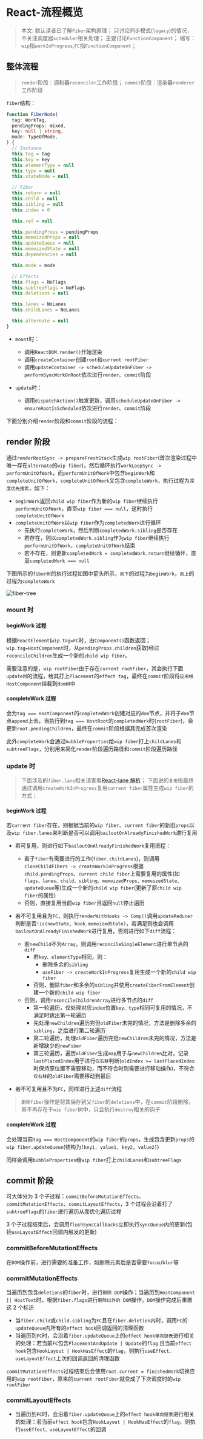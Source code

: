 # React-流程概览

> 本文:
> 默认读者已了解`Fiber`架构原理；
> 只讨论同步模式(`legacy`)的情况，不关注调度器`scheduler`相关处理；
> 主要讨论`FunctionComponent`；
> 缩写：`wip`指`workInProgress`,`FC`指`FunctionComponent`；

## 整体流程

> `render`阶段：调和器`reconciler`工作阶段；
> `commit`阶段：渲染器`renderer`工作阶段

`fiber`结构：

```ts
function FiberNode(
  tag: WorkTag,
  pendingProps: mixed,
  key: null | string,
  mode: TypeOfMode,
) {
  // Instance
  this.tag = tag
  this.key = key
  this.elementType = null
  this.type = null
  this.stateNode = null

  // Fiber
  this.return = null
  this.child = null
  this.sibling = null
  this.index = 0

  this.ref = null

  this.pendingProps = pendingProps
  this.memoizedProps = null
  this.updateQueue = null
  this.memoizedState = null
  this.dependencies = null

  this.mode = mode

  // Effects
  this.flags = NoFlags
  this.subtreeFlags = NoFlags
  this.deletions = null

  this.lanes = NoLanes
  this.childLanes = NoLanes

  this.alternate = null
}
```

- `mount`时：

  - 调用`ReactDOM.render()`开始渲染
  - 调用`createContainer`创建`root`和`current rootFiber`
  - 调用`updateContainer -> scheduleUpdateOnFiber -> performSyncWorkOnRoot`依次进行`render`、`commit`阶段

- `update`时：
  - 调用`dispatchAction()`触发更新，调用`scheduleUpdateOnFiber -> ensureRootIsScheduled`依次进行`render`、`commit`阶段

下面分别介绍`render`阶段和`commit`阶段的流程：

## render 阶段

通过`renderRootSync -> prepareFreshStack`生成`wip rootFiber`(首次渲染过程中唯一存在`alternate`的`wip fiber`)，然后循环执行`workLoopSync -> performUnitOfWork`，而`performUnitOfWork`中包含`beginWork`和`completeUnitOfWork`，`completeUnitOfWork`又包含`completeWork`，执行过程为`深度优先搜索`，如下：

- `beginWork`返回`child wip fiber`作为新的`wip fiber`继续执行`performUnitOfWork`，直至`wip fiber === null`，这时执行`completeUnitOfWork`
- `completeUnitOfWork`以`wip fiber`作为`completedWork`进行循环
  - 先执行`completeWork`，然后判断`completedWork.sibling`是否存在
  - 若存在，则以`completedWork.sibling`作为`wip fiber`继续执行`performUnitOfWork`，`completeUnitOfWork`结束
  - 若不存在，则更新`completedWork = completedWork.return`继续循环，直至`completedWork === null`

下图所示的`fiber树`的执行过程如图中箭头所示，`向下`的过程为`beginWork`，`向上`的过程为`completeWork`

![fiber-tree](../Images/mini-fiber-tree.png)

### mount 时

#### beginWork 过程

根据`ReactElement`(`wip.tag=FC`时，由`Component()`函数返回；`wip.tag=HostComponent`时，从`pendingProps.children`获取)经过`reconcileChildren`生成一个新的`child wip fiber`。

需要注意的是，`wip rootFiber`由于存在`current rootFiber`，其会执行下面 `update时`的流程，给其打上`Placement`的`effect tag`，最终在`commit`阶段将`应用根 HostComponent`挂载到`dom树`中

#### completeWork 过程

会为`tag === HostComponent`的`completedWork`创建对应的`dom`节点，并将子`dom`节点`append`上去。当执行到`tag === HostRoot`的`completedWork`时(`rootFiber`)，会更新`root.pendingChildren`，最终在`commit`阶段根据其完成首次渲染

此外`completeWork`会通过`bubbleProperties`给`wip fiber`打上`childLanes`和`subtreeFlags`，分别用来简化`render`阶段遍历路径和`commit`阶段遍历路径

### update 时

> 下面涉及的`fiber.lane`相关请查看[React-lane 解析](./React-lane解析.md)；
> 下面说的`复用`指最终通过调用`createWorkInProgress`复用`current fiber`属性生成`wip fiber`的方式；

#### beginWork 过程

若`current fiber`存在，则根据当前的`wip fiber`、`current fiber`的新旧`props`以及`wip fiber.lanes`来判断是否可以调用`bailoutOnAlreadyFinishedWork`进行复用

- 若可复用，则进行如下`bailoutOnAlreadyFinishedWork`复用流程：

  - 若子`fiber`有需要进行的工作(`fiber.childLanes`)，则调用`cloneChildFibers -> createWorkInProgress`根据`child.pendingProps`、`current child fiber`上需要复用的属性(如`flags、lanes、child、sibling、memoizedProps、memoizedState、updateQueue`等)生成一个新的`child wip fiber`(更新了原`child wip fiber`的属性)
  - 否则，直接复用当前`wip fiber`且返回`null`停止遍历

- 若不可复用且为`FC`，则执行`renderWithHooks -> Comp()`调用`updateReducer`判断是否`!is(newState, hook.memoizedState)`，若满足则也会调用`bailoutOnAlreadyFinishedWork`进行复用，否则进行如下`diff`流程：

  - 若`newChild`不为`Array`，则调用`reconcileSingleElement`进行单节点的`diff`
    - 若`key、elementType`相同，则：
      - 删除多余的`sibling`
      - `useFiber -> createWorkInProgress`复用生成一个新的`child wip fiber`
    - 否则，删除`fiber`和多余的`sibling`并使用`createFiberFromElement`创建一个新的`child wip fiber`
  - 否则，调用`reconcileChildrenArray`进行多节点的`diff`
    - 第一轮遍历，仅处理对应`index`位置`key、type`相同可复用的情况，不满足时跳出第一轮遍历
    - 先处理`newChildren`遍历完但`oldFiber`未完的情况，方法是删除多余的`sibling`，之后进行第二轮遍历
    - 第二轮遍历，处理`oldFiber`遍历完但`newChildren`未完的情况，方法是新增缺少的`newFiber`
    - 第三轮遍历，遍历`oldFiber`生成`map`用于与`newChildren`比对，记录`lastPlacedIndex`用于进行`仅右移`判断(`oldIndex >= lastPlacedIndex`时保持原位置不需要移动，而不符合时则需要进行移动操作)，不符合`仅右移`的`oldFiber`需要移动到最后

- 若不可复用且不为`FC`，同样进行上述`diff`流程

> `删除fiber`操作是将其保存到父`fiber`的`deletions`中，在`commit`阶段删除，其不再存在于`wip fiber`树中，只会执行`destroy`相关的钩子

#### completeWork 过程

会处理当前`tag === HostComponent`的`wip fiber`的`props`，生成包含更新`props`的`wip fiber.updateQueue`(结构为`[key1, value1, key2, value2]`)

同样会调用`bubbleProperties`给`wip fiber`打上`childLanes`和`subtreeFlags`

## commit 阶段

可大体分为 3 个子过程：`commitBeforeMutationEffects`、`commitMutationEffects`、`commitLayoutEffects`，3 个过程会沿着打了`subtreeFlags`的`fiber`进行遍历从而优化遍历过程

3 个子过程结束后，会调用`flushSyncCallbacks`立即执行`syncQueue`内的更新(包括`useLayoutEffect`回调内触发的更新)

### commitBeforeMutationEffects

在`DOM`操作前，进行需要的准备工作，如删除元素后是否需要`focus`/`blur`等

### commitMutationEffects

当遍历到包含`deletions`的`fiber`时，进行`删除 DOM`操作；当遍历到`HostComponent || HostText`时，根据`fiber.flags`进行`删除以外的 DOM`操作。`DOM`操作完成后重置这 2 个标识

- 当`fiber.child`或`child.sibling`为`FC`且在`fiber.deletion`内时，调用`FC`的`updateQueue`内所有的`effect hook`回调返回的清理函数
- 当遍历到`FC`时，会沿着`fiber.updateQueue`上的`effect hook单向链表`进行相关的处理：若当前`FC`包含`PlacementAndUpdate | Update`的`flag` 且当前`effect hook`包含`HookLayout | HookHasEffect`的`flag`，则执行`useEffect、useLayoutEffect`上次的回调返回的清理函数

`commitMutationEffects`过程结束后会使用`root.current = finishedWork`切换应用的`wip rootFiber`，原来的`current rootFiber`就变成了下次调度时的`wip rootFiber`

### commitLayoutEffects

- 当遍历到`FC`时，会沿着`fiber.updateQueue`上的`effect hook单向链表`进行相关的处理：若当前`effect hook`包含`HookLayout | HookHasEffect`的`flag`，则执行`useEffect、useLayoutEffect`的回调

<!-- TODO:PassiveEffect -->
<!-- 同样，当遍历到`FC`时，会沿着`fiber.updateQueue`上的`effect hook单向链表`进行相关的处理:
- 若当前`effect hook`包含`HookPassive | HookHasEffect`的`flag`，则执行`useEffect、useLayoutEffect`上次的清理函数
- 若当前`effect hook`包含`HookPassive | HookHasEffect`的`flag`，则执行`useEffect、useLayoutEffect`这次的回调 -->
